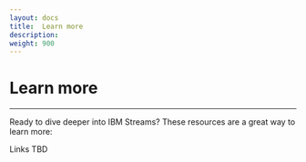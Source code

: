 ```yaml
---
layout: docs
title:  Learn more
description:
weight: 900
---
```


# Learn more
---
Ready to dive deeper into IBM Streams? These resources are a great way to learn more:

Links TBD
